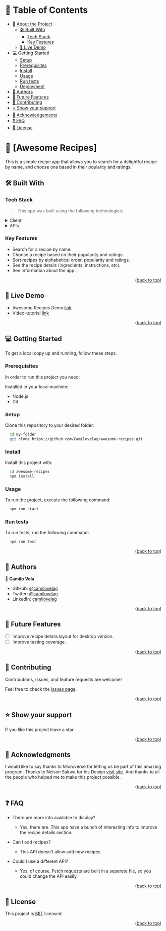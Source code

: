 <a name="readme-top"></a>

# 📗 Table of Contents

- [📖 About the Project](#about-project)
  - [🛠 Built With](#built-with)
    - [Tech Stack](#tech-stack)
    - [Key Features](#key-features)
  - [🚀 Live Demo](#live-demo)
- [💻 Getting Started](#getting-started)
  - [Setup](#setup)
  - [Prerequisites](#prerequisites)
  - [Install](#install)
  - [Usage](#usage)
  - [Run tests](#run-tests)
  - [Deployment](#triangular_flag_on_post-deployment)
- [👥 Authors](#authors)
- [🔭 Future Features](#future-features)
- [🤝 Contributing](#contributing)
- [⭐️ Show your support](#support)
- [🙏 Acknowledgements](#acknowledgements)
- [❓ FAQ](#faq)
- [📝 License](#license)

# 📖 [Awesome Recipes] <a name="about-project"></a>

This is a simple recipe app that allows you to search for a delightful recipe by name, and choose one based in their poularity and ratings.


## 🛠 Built With <a name="built-with"></a>

### Tech Stack <a name="tech-stack"></a>

> This app was built using the following technologies:

<details>
  <summary>Client</summary>
  <ul>
    <li><a href="https://reactjs.org/">React</a></li>
    <li><a href="https://redux.js.org/">Redux</a></li>
    <li><a href="https://react-bootstrap.github.io/">React-Bootstrap</a></li>
    <li><a href="https://getbootstrap.com/docs/5.0/getting-started/introduction/">Bootstrap 5</a></li>

  </ul>
</details>

<details>
  <summary>APIs</summary>
  <ul>
    <li><a href="https://rapidapi.com/apidojo/api/tasty">TastyAPI</a></li>
  </ul>
</details>

### Key Features <a name="key-features"></a>

- Search for a recipe by name.
- Choose a recipe based on their popularity and ratings.
- Sort recipes by alphabetical order, popularity and ratings.
- See the recipe details (ingredients, instructions, etc).
- See information about the app.

<p align="right">(<a href="#readme-top">back to top</a>)</p>

## 🚀 Live Demo <a name="live-demo"></a>

- Awesome Recipes Demo [link](https://camilovelag-awesome-recipes.netlify.app/)
- Video-tutorial [link](https://www.loom.com/share/16cac3403bb84949b6aa9b9eeced91cb)

<p align="right">(<a href="#readme-top">back to top</a>)</p>

## 💻 Getting Started <a name="getting-started"></a>

To get a local copy up and running, follow these steps.

### Prerequisites

In order to run this project you need:

Installed in your local machine:

- Node.js
- Git

### Setup

Clone this repository to your desired folder:

```sh
  cd my-folder
  git clone https://github.com/Camilovelag/awesome-recipes.git
```

### Install

Install this project with:

```sh
  cd awesome-recipes
  npm install
```

### Usage

To run the project, execute the following command:

```sh
  npm run start
```

### Run tests

To run tests, run the following command:

```sh
  npm run test
```

<p align="right">(<a href="#readme-top">back to top</a>)</p>

## 👥 Authors <a name="authors"></a>

👤 **Camilo Vela**

- GitHub: [@camilovelag](https://github.com/camilovelag)
- Twitter: [@camilovelag](https://twitter.com/camilovelag)
- LinkedIn: [camilovelag](https://linkedin.com/in/camilovelag)

<p align="right">(<a href="#readme-top">back to top</a>)</p>

## 🔭 Future Features <a name="future-features"></a>

- [ ] Improve recipe details layout for desktop version.
- [ ] Improve testing coverage.

<p align="right">(<a href="#readme-top">back to top</a>)</p>

## 🤝 Contributing <a name="contributing"></a>

Contributions, issues, and feature requests are welcome!

Feel free to check the [issues page](https://github.com/Camilovelag/awesome-recipes/issues).

<p align="right">(<a href="#readme-top">back to top</a>)</p>

## ⭐️ Show your support <a name="support"></a>

If you like this project leave a star.

<p align="right">(<a href="#readme-top">back to top</a>)</p>

## 🙏 Acknowledgments <a name="acknowledgements"></a>

I would like to say thanks to Microverse for letting us be part of this amazing program.
Thanks to Nelson Sakwa for his Design [visit site](https://www.behance.net/sakwadesignstudio).
And thanks to all the people who helped me to make this project possible.

<p align="right">(<a href="#readme-top">back to top</a>)</p>

## ❓ FAQ <a name="faq"></a>

- There are more info available to display?

  - Yes, there are. This app have a bunch of interesting info to improve the recipe details section.

- Can I add recipes?

  - This API doesn't allow add new recipes.

- Could I use a different API?

  - Yes, of course. Fetch requests are built in a separate file, so you could change the API easily.

<p align="right">(<a href="#readme-top">back to top</a>)</p>

## 📝 License <a name="license"></a>

This project is [MIT](./LICENSE) licensed.

<p align="right">(<a href="#readme-top">back to top</a>)</p>
